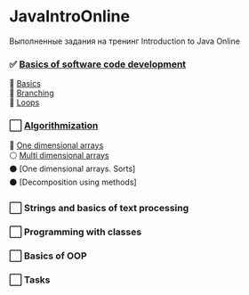 # JavaIntroOnline
Выполненные задания на тренинг Introduction to Java Online

### :white_check_mark: [Basics of software code development](https://github.com/kajend/JavaIntroOnline/tree/master/Basics%20of%20software%20code%20development)
:feet: [Basics](https://github.com/kajend/JavaIntroOnline/tree/master/Basics%20of%20software%20code%20development/Basics)   
:feet: [Branching](https://github.com/kajend/JavaIntroOnline/tree/master/Basics%20of%20software%20code%20development/Branching)   
:feet: [Loops](https://github.com/kajend/JavaIntroOnline/tree/master/Basics%20of%20software%20code%20development/Loops)
### :white_large_square: [Algorithmization](https://github.com/kajend/JavaIntroOnline/tree/master/Algorithmization)
:feet: [One dimensional arrays](https://github.com/kajend/JavaIntroOnline/tree/master/Algorithmization/One%20dimensional%20arrays)    
:white_circle: [Multi dimensional arrays](https://github.com/kajend/JavaIntroOnline/tree/master/Algorithmization/Multi%20Dimensional%20Arrays)    
:black_circle: [One dimensional arrays. Sorts]    
:black_circle: [Decomposition using methods]
### :white_large_square: Strings and basics of text processing
### :white_large_square: Programming with classes
### :white_large_square: Basics of OOP
### :white_large_square: Tasks
